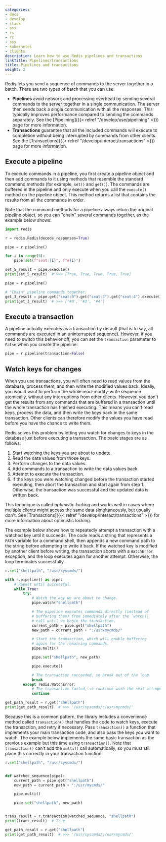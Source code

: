 ```yaml
---
categories:
- docs
- develop
- stack
- oss
- rs
- rc
- oss
- kubernetes
- clients
description: Learn how to use Redis pipelines and transactions
linkTitle: Pipelines/transactions
title: Pipelines and transactions
weight: 2
---
```


Redis lets you send a sequence of commands to the server together in a batch.
There are two types of batch that you can use:

-   **Pipelines** avoid network and processing overhead by sending several commands
    to the server together in a single communication. The server then sends back
    a single communication with all the responses. This typically improves
    performance compared to sending the commands separately. See the
    [Pipelining]({{< relref "/develop/use/pipelining" >}}) page for more
    information.
-   **Transactions** guarantee that all the included commands will execute
    to completion without being interrupted by commands from other clients.
    See the [Transactions]({{< relref "/develop/interact/transactions" >}})
    page for more information.

## Execute a pipeline

To execute commands in a pipeline, you first create a pipeline object
and then add commands to it using methods that resemble the standard
command methods (for example, `set()` and `get()`). The commands are
buffered in the pipeline and only execute when you call the `execute()`
method on the pipeline object. This method returns a list that contains
the results from all the commands in order.

Note that the command methods for a pipeline always return the original
pipeline object, so you can "chain" several commands together, as the
example below shows:

<!-- Tested examples will replace the inline ones when they are approved. -->
<!--
{{< clients-example pipe_trans_tutorial basic_pipe Python >}}
{{< /clients-example >}}
-->
```python
import redis

r = redis.Redis(decode_responses=True)

pipe = r.pipeline()

for i in range(5):
    pipe.set(f"seat:{i}", f"#{i}")

set_5_result = pipe.execute()
print(set_5_result)  # >>> [True, True, True, True, True]

pipe = r.pipeline()

# "Chain" pipeline commands together.
get_3_result = pipe.get("seat:0").get("seat:3").get("seat:4").execute()
print(get_3_result)  # >>> ['#0', '#3', '#4']
```

## Execute a transaction

A pipeline actually executes as a transaction by default (that is to say,
all commands are executed in an uninterrupted sequence). However, if you
need to switch this behavior off, you can set the `transaction` parameter
to `False` when you create the pipeline:

```python
pipe = r.pipeline(transaction=False)
```

## Watch keys for changes

When you use transactions, you will often need to read values from the
database, process them, and then write the modified values back. Ideally,
you would want to perform the whole read-modify-write sequence atomically, without any
interruptions from other clients. However, you don't get the results from
any commands that are buffered in a transaction until the whole transaction has finished
executing. This means you can't read keys, process the data, and then write the keys back
in the same transaction. Other clients can therefore modify the values you have
read before you have the chance to write them.

Redis solves this problem by letting you watch for changes to keys in the
database just before executing a transaction. The basic stages are as
follows:

1.  Start watching the keys you are about to update.
1.  Read the data values from those keys.
1.  Perform changes to the data values.
1.  Add commands to a transaction to write the data values back.
1.  Attempt to execute the transaction.
1.  If the keys you were watching changed before the transaction started
    executing, then abort the transaction and start again from step 1.
    Otherwise, the transaction was successful and the updated data is written back.

This technique is called *optimistic locking* and works well in cases
where multiple clients might access the same data simultaneously, but
usually don't. See
[Transactions]({{< relref "/develop/interact/transactions" >}})
for more information about optimistic locking.

The example below shows how to repeatedly attempt a transaction with a watched
key until it succeeds. The code reads a string
that represents a `PATH` variable for a command shell, then appends a new
command path to the string before attempting to write it back. If the watched
key is modified by another client before writing, the transaction aborts
with a `WatchError` exception, and the loop executes again for another attempt.
Otherwise, the loop terminates successfully.

<!--
{{< clients-example pipe_trans_tutorial trans_watch Python >}}
{{< /clients-example >}}
-->
```python
r.set("shellpath", "/usr/syscmds/")

with r.pipeline() as pipe:
    # Repeat until successful.
    while True:
        try:
            # Watch the key we are about to change.
            pipe.watch("shellpath")

            # The pipeline executes commands directly (instead of
            # buffering them) from immediately after the `watch()`
            # call until we begin the transaction.
            current_path = pipe.get("shellpath")
            new_path = current_path + ":/usr/mycmds/"

            # Start the transaction, which will enable buffering
            # again for the remaining commands.
            pipe.multi()

            pipe.set("shellpath", new_path)

            pipe.execute()

            # The transaction succeeded, so break out of the loop.
            break
        except redis.WatchError:
            # The transaction failed, so continue with the next attempt.
            continue

get_path_result = r.get("shellpath")
print(get_path_result)  # >>> '/usr/syscmds/:/usr/mycmds/'
```

Because this is a common pattern, the library includes a convenience
method called `transaction()` that handles the code to watch keys,
execute the transaction, and retry if necessary. Pass
`transaction()` a function that implements your main transaction code,
and also pass the keys you want to watch. The example below implements
the same basic transaction as the previous example but this time
using `transaction()`. Note that `transaction()` can't add the `multi()`
call automatically, so you must still place this correctly in your
transaction function.

<!--
{{< clients-example pipe_trans_tutorial watch_conv_method Python >}}
{{< /clients-example >}}
*-->
```python
r.set("shellpath", "/usr/syscmds/")


def watched_sequence(pipe):
    current_path = pipe.get("shellpath")
    new_path = current_path + ":/usr/mycmds/"

    pipe.multi()

    pipe.set("shellpath", new_path)


trans_result = r.transaction(watched_sequence, "shellpath")
print(trans_result)  # True

get_path_result = r.get("shellpath")
print(get_path_result)  # >>> '/usr/syscmds/:/usr/mycmds/'
```
